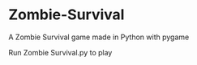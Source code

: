 # Zombie-Survival
A Zombie Survival game made in Python with pygame

Run Zombie Survival.py to play
